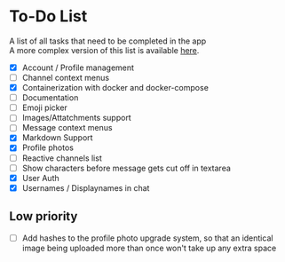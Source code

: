 # To-Do List

A list of all tasks that need to be completed in the app<br>
A more complex version of this list is available [here](https://trello.com/b/kJw6Aapn/svchat).

- [x] Account / Profile management
- [ ] Channel context menus
- [X] Containerization with docker and docker-compose
- [ ] Documentation
- [ ] Emoji picker
- [ ] Images/Attatchments support
- [ ] Message context menus
- [x] Markdown Support
- [x] Profile photos
- [ ] Reactive channels list
- [ ] Show characters before message gets cut off in textarea
- [x] User Auth
- [x] Usernames / Displaynames in chat

## Low priority

- [ ] Add hashes to the profile photo upgrade system, so that an identical image being uploaded more than once won't take up any extra space
